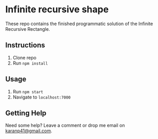 # Infinite recursive shape

These repo contains the finished programmatic solution of the Infinite Recursive Rectangle.

## Instructions
1. Clone repo
2. Run `npm install`

## Usage
1. Run `npm start`
2. Navigate to `localhost:7000`

## Getting Help

Need some help? Leave a comment or drop me email on karanp41@gmail.com.


